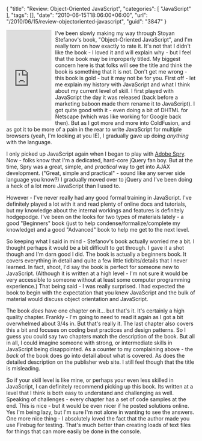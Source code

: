 {
	"title": "Review: Object-Oriented JavaScript",
	"categories": [
		"JavaScript"
	],
	"tags": [],
	"date": "2010-06-15T18:06:00+06:00",
	"url": "/2010/06/15/review-objectoriented-javascript",
	"guid": "3847"
}

<iframe src="http://rcm-na.amazon-adsystem.com/e/cm?lt1=_top&bc1=000000&IS2=1&nou=1&bg1=FFFFFF&fc1=000000&lc1=0000FF&t=raymondcamden-20&o=1&p=8&l=as1&m=amazon&f=ifr&asins=1847194141" style="width:120px;height:240px;margin-right:10px" scrolling="no" marginwidth="0" marginheight="0" frameborder="0" align="left"></iframe> I've been slowly making my way through Stoyan Stefanov's book, "Object-Oriented JavaScript", and I'm really torn on how exactly to rate it. It's not that I didn't like the book - I loved it and will explain why - but I feel that the book may be improperly titled. My biggest concern here is that folks will see the title and think the book is something that it is not. Don't get me wrong - this book is gold - but it may not be for you.
<!--more-->
First off - let me explain my history with JavaScript and what I think about my current level of skill. I first played with JavaScript the day it was released (back before a marketing baboon made them rename it to JavaScript). I got quite good with it - even doing a bit of DHTML for Netscape (which was like working for Google back then). But as I got more and more into ColdFusion, and as got it to be more of a pain in the rear to write JavaScript for multiple browsers (yeah, I'm looking at you IE), I gradually gave up doing <i>anything</i> with the language.

I only picked up JavaScript again when I began to play with <a href="http://labs.adobe.com/technologies/spry/">Adobe Spry</a>. Now - folks know that I'm a dedicated, hard-core jQuery fan boy. But at the time, Spry was a great, simple, and <i>practical</i> way to get into AJAX development. ("Great, simple and practical" - sound like any server side language you know?) I gradually moved over to jQuery and I've been doing a heck of a lot more JavaScript than I used to. 

However - I've never really had any good formal training in JavaScript. I've definitely played a lot with it and read plenty of online docs and tutorials, but my knowledge about the internal workings and features is definitely hodgepodge. I've been on the looks for two types of materials lately - a good "Beginners" book (just to help condense/formalize/complete my knowledge) and a good "Advanced" book to help me get to the next level. 

So keeping what I said in mind - Stefanov's book actually worried me a bit. I thought perhaps it would be a bit difficult to get through. I gave it a shot though and I'm darn good I did. The book is actually a beginners book. It covers everything in detail and quite a few little tidbits/details that I never learned. In fact, shoot, I'd say the book is perfect for someone new to JavaScript. (Although it is written at a high level - I'm not sure it would be very accessible to someone without at least some computer programming experience.) That being said - I was really surprised. I had expected the book to begin with the expectation that you knew JavaScript and the bulk of material would discuss object orientation and JavaScript. 

The book <i>does</i> have one chapter on it... but that's it. It's certainly a high quality chapter. Frankly - I'm going to need to read it again as I got a bit overwhelmed about 3/4s in. But that's really it. The last chapter also covers this a bit and focuses on coding best practices and design patterns. So I guess you could say two chapters match the description of the book. But all in all, I could imagine someone with strong, or intermediate skills in JavaScript being disappointed. As a counter to my complaining above - the <i>back</i> of the book does go into detail about what is covered. As does the detailed description on the publisher web site. I still feel though that the title is misleading.

So if your skill level is like mine, or perhaps your even less skilled in JavaScript, I can definitely recommend picking up this book. Its written at a level that I think is both easy to understand and challenging as well. Speaking of challenges - every chapter has a set of code samples at the end. This is nice - but it would be even nicer if he posted solutions online. Yes I'm being lazy, but I'm sure I'm not alone in wanting to see the answers.  One more nice thing - I absolutely loved the fact that the author made you use Firebug for testing. That's much better than creating loads of text files for things that can more easily be done in the console.